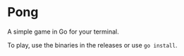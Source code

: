 # Pong

A simple game in Go for your terminal.

To play, use the binaries in the releases or use `go install`.
